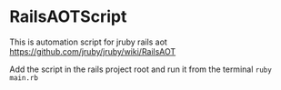 # RailsAOTScript
This is automation script for jruby rails aot
https://github.com/jruby/jruby/wiki/RailsAOT

Add the script in the rails project root and run it from the terminal
`ruby main.rb`
